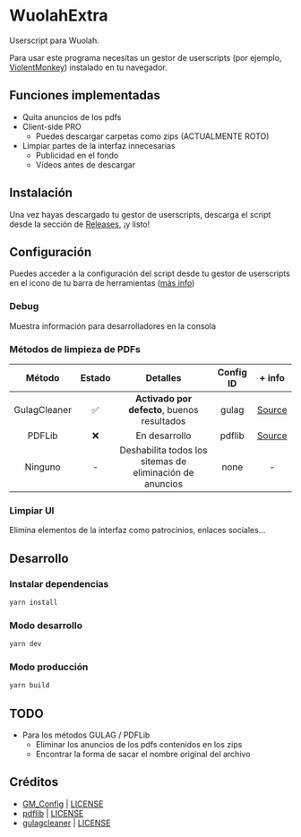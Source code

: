 # WuolahExtra
Userscript para Wuolah.

Para usar este programa necesitas un gestor de userscripts (por ejemplo, [ViolentMonkey](https://violentmonkey.github.io)) instalado en tu navegador.

## Funciones implementadas
* Quita anuncios de los pdfs
* Client-side PRO
  * Puedes descargar carpetas como zips (ACTUALMENTE ROTO)
* Limpiar partes de la interfaz innecesarias
  * Publicidad en el fondo
  * Vídeos antes de descargar

## Instalación
Una vez hayas descargado tu gestor de userscripts, descarga el script desde la sección de [Releases](https://github.com/pablouser1/WuolahExtra/releases), ¡y listo!

## Configuración
Puedes acceder a la configuración del script desde tu gestor de userscripts en el icono de tu barra de herramientas ([más info](https://wiki.greasespot.net/Greasemonkey_Manual:Monkey_Menu#The_Menu))

### Debug
Muestra información para desarrolladores en la consola

### Métodos de limpieza de PDFs
| Método | Estado | Detalles | Config ID | + info |
| :--: | :--: | :--: | :--: | :--: |
| GulagCleaner | ✅ | **Activado por defecto**, buenos resultados | gulag | [Source](https://github.com/YM162/gulagcleaner) |
| PDFLib | ❌ | En desarrollo | pdflib | [Source](https://github.com/Hopding/pdf-lib)
| Ninguno | - | Deshabilita todos los sitemas de eliminación de anuncios | none | -

### Limpiar UI
Elimina elementos de la interfaz como patrocinios, enlaces sociales...

## Desarrollo
### Instalar dependencias
```bash
yarn install
```

### Modo desarrollo
```bash
yarn dev
```

### Modo producción
```bash
yarn build
```

## TODO
* Para los métodos GULAG / PDFLib
  * Eliminar los anuncios de los pdfs contenidos en los zips
  * Encontrar la forma de sacar el nombre original del archivo

## Créditos
* [GM_Config](https://github.com/sizzlemctwizzle/GM_config) | [LICENSE](https://github.com/sizzlemctwizzle/GM_config/blob/master/LICENSE)
* [pdflib](https://github.com/Hopding/pdf-lib) | [LICENSE](https://github.com/Hopding/pdf-lib/blob/master/LICENSE.md)
* [gulagcleaner](https://github.com/YM162/gulagcleaner) | [LICENSE](https://github.com/YM162/gulagcleaner/blob/master/LICENSE)
